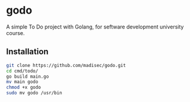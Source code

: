 # godo
A simple To Do project with Golang, for seftware development university course.
<he>
## Installation
```Bash
git clone https://github.com/madisec/godo.git
cd cmd/todo/
go build main.go
mv main godo
chmod +x godo
sudo mv godo /usr/bin
```
